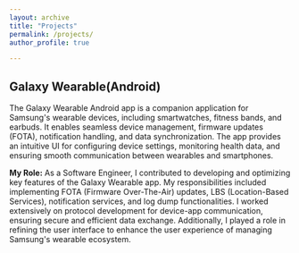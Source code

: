 ```yaml
---
layout: archive
title: "Projects"
permalink: /projects/
author_profile: true

---
```


## Galaxy Wearable(Android)
The Galaxy Wearable Android app is a companion application for Samsung's wearable devices, including smartwatches, fitness bands, and earbuds. It enables seamless device management, firmware updates (FOTA), notification handling, and data synchronization. The app provides an intuitive UI for configuring device settings, monitoring health data, and ensuring smooth communication between wearables and smartphones.

**My Role:**
As a Software Engineer, I contributed to developing and optimizing key features of the Galaxy Wearable app. My responsibilities included implementing FOTA (Firmware Over-The-Air) updates, LBS (Location-Based Services), notification services, and log dump functionalities. I worked extensively on protocol development for device-app communication, ensuring secure and efficient data exchange. Additionally, I played a role in refining the user interface to enhance the user experience of managing Samsung's wearable ecosystem.

